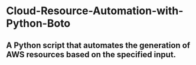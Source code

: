 # Cloud-Resource-Automation-with-Python-Boto

## A Python script that automates the generation of AWS resources based on the specified input.
